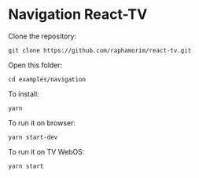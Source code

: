 # Navigation React-TV

Clone the repository:

```shell
git clone https://github.com/raphamorim/react-tv.git
```

Open this folder:

```shell
cd examples/navigation
```

To install:

```shell
yarn
```

To run it on browser:

```shell
yarn start-dev
```

To run it on TV WebOS:

```shell
yarn start
```
